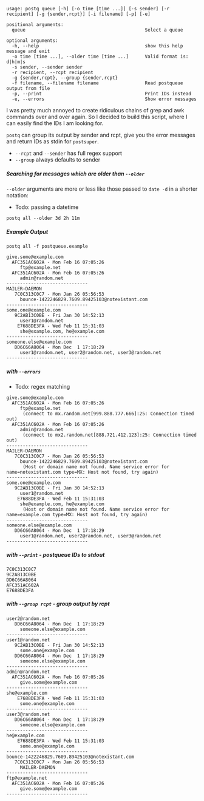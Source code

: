 
```
usage: postq queue [-h] [-o time [time ...]] [-s sender] [-r recipient] [-g {sender,rcpt}] [-i filename] [-p] [-e]

positional arguments:
  queue                                            Select a queue

optional arguments:
  -h, --help                                       show this help message and exit
  -o time [time ...], --older time [time ...]      Valid format is: d|h|m|s
  -s sender, --sender sender
  -r recipient, --rcpt recipient
  -g {sender,rcpt}, --group {sender,rcpt}
  -f filename, --filename filename                 Read postqueue output from file
  -p, --print           					       Print IDs instead
  -e, --errors          					       Show error messages
```

I was pretty much annoyed to create ridiculous chains of grep and awk commands over and over again. So I decided to build this script, where I can easily find the IDs I am looking for.

```postq``` can group its output by sender and rcpt, give you the error messages and return IDs as stdin for ```postsuper```.

- ```--rcpt``` and ```--sender``` has full regex support
- ```--group``` always defaults to sender

##### Searching for messages which are older than ```--older```
 
 ```--older``` arguments are more or less like those passed to ```date -d``` in a shorter notation:

 - Todo: passing a datetime

```postq all --older 3d 2h 11m```



##### _Example Output_

```postq all -f postqueue.example```
```
give.some@example.com
  AFC351AC602A - Mon Feb 16 07:05:26
     ftp@example.net
  AFC351AC602A - Mon Feb 16 07:05:26
     admin@random.net
------------------------------
MAILER-DAEMON
   7C0C313C0C7 - Mon Jan 26 05:56:53
     bounce-1422246829.7609.89425103@notexistant.com
------------------------------
some.one@example.com
   9C2AB13C0BE - Fri Jan 30 14:52:13
     user1@random.net
    E7688DE3FA - Wed Feb 11 15:31:03
     she@example.com, he@example.com
------------------------------
someone.else@example.com
   DD6C66A8064 - Mon Dec  1 17:18:29
     user1@random.net, user2@random.net, user3@random.net
------------------------------
```

##### with ```--errors```

- Todo: regex matching

```
give.some@example.com
  AFC351AC602A - Mon Feb 16 07:05:26
     ftp@example.net
      (connect to mx.random.net[999.888.777.666]:25: Connection timed out)
  AFC351AC602A - Mon Feb 16 07:05:26
     admin@random.net
      (connect to mx2.random.net[888.721.412.123]:25: Connection timed out)
------------------------------
MAILER-DAEMON
   7C0C313C0C7 - Mon Jan 26 05:56:53
     bounce-1422246829.7609.89425103@notexistant.com
      (Host or domain name not found. Name service error for name=notexistant.com type=MX: Host not found, try again)
------------------------------
some.one@example.com
   9C2AB13C0BE - Fri Jan 30 14:52:13
     user1@random.net
    E7688DE3FA - Wed Feb 11 15:31:03
     she@example.com, he@example.com
      (Host or domain name not found. Name service error for name=example.com type=MX: Host not found, try again)
------------------------------
someone.else@example.com
   DD6C66A8064 - Mon Dec  1 17:18:29
     user1@random.net, user2@random.net, user3@random.net
------------------------------
```

##### with ```--print``` - postqueue IDs to stdout
```
7C0C313C0C7
9C2AB13C0BE
DD6C66A8064
AFC351AC602A
E7688DE3FA
```

##### with ```--group rcpt``` - group output by rcpt

```
user2@random.net
   DD6C66A8064 - Mon Dec  1 17:18:29
     someone.else@example.com
------------------------------
user1@random.net
   9C2AB13C0BE - Fri Jan 30 14:52:13
     some.one@example.com
   DD6C66A8064 - Mon Dec  1 17:18:29
     someone.else@example.com
------------------------------
admin@random.net
  AFC351AC602A - Mon Feb 16 07:05:26
     give.some@example.com
------------------------------
she@example.com
    E7688DE3FA - Wed Feb 11 15:31:03
     some.one@example.com
------------------------------
user3@random.net
   DD6C66A8064 - Mon Dec  1 17:18:29
     someone.else@example.com
------------------------------
he@example.com
    E7688DE3FA - Wed Feb 11 15:31:03
     some.one@example.com
------------------------------
bounce-1422246829.7609.89425103@notexistant.com
   7C0C313C0C7 - Mon Jan 26 05:56:53
     MAILER-DAEMON
------------------------------
ftp@example.net
  AFC351AC602A - Mon Feb 16 07:05:26
     give.some@example.com
------------------------------
```